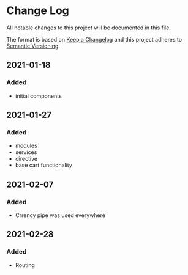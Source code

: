 # Change Log
All notable changes to this project will be documented in this file.

The format is based on [Keep a Changelog](http://keepachangelog.com/)
and this project adheres to [Semantic Versioning](http://semver.org/).

## 2021-01-18
### Added
- initial components

## 2021-01-27
### Added
- modules
- services
- directive
- base cart functionality

## 2021-02-07
### Added
- Crrency pipe was used everywhere

## 2021-02-28
### Added
- Routing

